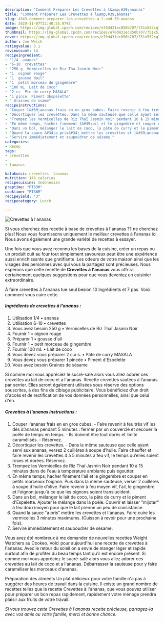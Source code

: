 ```yaml
---
description: "Comment Préparer Les Crevettes à l&amp;#39;ananas"
title: "Comment Préparer Les Crevettes à l&amp;#39;ananas"
slug: 4343-comment-preparer-les-crevettes-a-l-and-39-ananas
date: 2020-11-07T22:48:55.074Z
image: https://img-global.cpcdn.com/recipes/e70d431ec850b707/751x532cq70/crevettes-a-lananas-photo-principale-de-la-recette.jpg
thumbnail: https://img-global.cpcdn.com/recipes/e70d431ec850b707/751x532cq70/crevettes-a-lananas-photo-principale-de-la-recette.jpg
cover: https://img-global.cpcdn.com/recipes/e70d431ec850b707/751x532cq70/crevettes-a-lananas-photo-principale-de-la-recette.jpg
author: Joe Welch
ratingvalue: 3.1
reviewcount: 14
recipeingredient:
- "1/4  ananas"
- "6-10  crevettes"
- "250 g  Vermicelles de Riz Tha Jasmin Noir"
- "1  oignon rouge"
- "1  gousse dail"
- "1  petit morceau de gingembre"
- "100 mL  Lait de coco"
- "2 cs  Pte de curry MASALA"
- "1 pince  Piment dEspelette"
- " Graines de ssame"
recipeinstructions:
- "Couper l&#39;ananas frais en en gros cubes. Faire revenir à feu très vif les dés d’ananas pendant 5 minutes : fermer par un couvercle et secouer la poële de temps en temps. Ils doivent être tout dorés et limite caramélisés. Réservez."
- "Décortiquer les crevettes. Dans la même sauteuse que celle ayant servi aux ananas, versez 2 cuillères à soupe d’huile. Faire chauffer et faire revenir les crevettes 4 à 5 minutes à feu vif, le temps qu’elles soient roses et dorées. Réservez."
- "Trempez les Vermicelles de Riz Thaï Jasmin Noir pendant 10 à 15 minutes dans de l&#39;eau à température ambiante puis égoutter."
- "En même temps, hacher finement l&#39;ail et le gingembre et couper en petits morceaux l&#39;oignon. Puis dans la même sauteuse, verser 2 cuillères à soupe d’huile d’olive. Faire revenir à feu moyen vif, l&#39;ail, le gingembre et l&#39;oignon jusqu&#39;à ce que les oignons soient translucident."
- "Dans un bol, mélanger le lait de coco, la pâte de curry et le piment d&#39;Espelette. Ajouter le mélange dans la poële. Couvrir et laisser &#34;mijoter&#34; à feu doux/moyen pour que le lait prenne un peu de consistance."
- "Quand la sauce &#34;a pris&#34; mettre les crevettes et l&#39;ananas. Faire cuire les vermicelles 3 minutes maximums. (Cuisson à revoir pour une prochaine fois)."
- "Servire immédiatement et saupoudrer de sésame."
categories:
- Resep
tags:
- crevettes
- 
- lananas

katakunci: crevettes  lananas 
nutrition: 143 calories
recipecuisine: Indonesian
preptime: "PT33M"
cooktime: "PT36M"
recipeyield: "3"
recipecategory: Lunch

---
```



![Crevettes à l&#39;ananas](https://img-global.cpcdn.com/recipes/e70d431ec850b707/751x532cq70/crevettes-a-lananas-photo-principale-de-la-recette.jpg)

Si vous cherchez des recette à base de crevettes à l&#39;ananas ?? ne cherchez plus! Nous vous fournissons uniquement le meilleur crevettes à l&#39;ananas ici. Nous avons également une grande variété de recettes à essayer.

Une fois que vous avez reconnu les bases de la cuisine, créer un repas ou un produit cuit au four tout simplement savoureux peut être une expérience aussi enrichissante que gratifiante. Les odeurs de votre maison ainsi que les visages des personnes avec qui vous la partagez sont précieuses. Nous espérons que cette recette de <strong> Crevettes à l&#39;ananas </strong> vous offrira certainement quelques suggestions pour que vous deveniez un cuisinier extraordinaire.

<!--inarticleads1-->

À faire crevettes à l&#39;ananas tue seul besion 10 Ingrédients et 7 pas. Voici comment vous cuire cette.

##### Ingrédients de crevettes à l&#39;ananas :

1. Utilisation 1/4 • ananas
1. Utilisation 6-10 • crevettes
1. Vous avez besoin 250 g • Vermicelles de Riz Thaï Jasmin Noir
1. Fournir 1 • oignon rouge
1. Préparer 1 • gousse d&#39;ail
1. Fournir 1 • petit morceau de gingembre
1. Fournir 100 mL • Lait de coco
1. Vous devez vous préparer 2 c.à.s. • Pâte de curry MASALA
1. Vous devez vous préparer 1 pincée • Piment d&#39;Espelette
1. Vous avez besoin  Graines de sésame


Si comme moi vous appréciez le sucré-salé alors vous allez adorer ces crevettes au lait de coco et a l&#39;ananas. Recette crevettes sautées à l&#39;ananas par serrier. Elles seront également utilisées sous réserve des options souscrites, à des fins de ciblage publicitaire. Vous bénéficiez d&#39;un droit d&#39;accès et de rectification de vos données personnelles, ainsi que celui d&#39;en. 

<!--inarticleads2-->

##### Crevettes à l&#39;ananas instructions :

1. Couper l&#39;ananas frais en en gros cubes. - Faire revenir à feu très vif les dés d’ananas pendant 5 minutes : fermer par un couvercle et secouer la poële de temps en temps. - Ils doivent être tout dorés et limite caramélisés. - Réservez.
1. Décortiquer les crevettes. - Dans la même sauteuse que celle ayant servi aux ananas, versez 2 cuillères à soupe d’huile. Faire chauffer et faire revenir les crevettes 4 à 5 minutes à feu vif, le temps qu’elles soient roses et dorées. Réservez.
1. Trempez les Vermicelles de Riz Thaï Jasmin Noir pendant 10 à 15 minutes dans de l&#39;eau à température ambiante puis égoutter.
1. En même temps, hacher finement l&#39;ail et le gingembre et couper en petits morceaux l&#39;oignon. Puis dans la même sauteuse, verser 2 cuillères à soupe d’huile d’olive. Faire revenir à feu moyen vif, l&#39;ail, le gingembre et l&#39;oignon jusqu&#39;à ce que les oignons soient translucident.
1. Dans un bol, mélanger le lait de coco, la pâte de curry et le piment d&#39;Espelette. Ajouter le mélange dans la poële. Couvrir et laisser &#34;mijoter&#34; à feu doux/moyen pour que le lait prenne un peu de consistance.
1. Quand la sauce &#34;a pris&#34; mettre les crevettes et l&#39;ananas. Faire cuire les vermicelles 3 minutes maximums. (Cuisson à revoir pour une prochaine fois).
1. Servire immédiatement et saupoudrer de sésame.


Vous avez été nombreux à me demander de nouvelles recettes Weight Watchers au Cookeo. Voici pour aujourd&#39;hui une recette de crevettes à l&#39;ananas. Avec le retour du soleil on a envie de manger léger et rapide surtout afin de profiter du beau temps tant qu&#39;il est encore présent. Si comme moi vous appréciez le sucré-salé alors vous allez adorer ces crevettes au lait de coco et a l&#39;ananas. Débarrasser la sauteuse pour y faire caraméliser les morceaux d&#39;ananas. 

<!--inarticleads1-->

<p>
Préparation des aliments Un plat délicieux pour votre famille n'a pas à suggérer des heures de travail dans la cuisine. Il existe un grand nombre de recettes telles que la recette Crevettes à l&#39;ananas, que vous pouvez utiliser pour préparer un bon repas rapidement, rapidement votre ménage prendra plaisir aux fruits de votre travail.
</p>

<p>
<i>Si vous trouvez cette Crevettes à l&#39;ananas recette précieuse, partagez-la avec vos amis ou votre famille, merci et bonne chance.</i>
</p>
